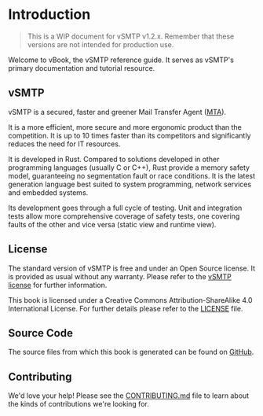 # Introduction

> This is a WIP document for vSMTP v1.2.x. Remember that these versions are not intended for production use.

Welcome to vBook, the vSMTP reference guide.
It serves as vSMTP's primary documentation and tutorial resource.

## vSMTP

vSMTP is a secured, faster and greener Mail Transfer Agent ([MTA](./term/agent.md#mta-mail-transfer-agent)).

It is a more efficient, more secure and more ergonomic product than the competition. It is up to 10 times faster than its competitors and significantly reduces the need for IT resources.

It is developed in Rust. Compared to solutions developed in other programming languages (usually C or C++), Rust provide a memory safety model, guaranteeing no segmentation fault or race conditions. It is the latest generation language best suited to system programming, network services and embedded systems.

Its development goes through a full cycle of testing. Unit and integration tests allow more comprehensive coverage of safety tests, one covering faults of the other and vice versa (static view and runtime view).

## License

The standard version of vSMTP is free and under an Open Source license. It is provided as usual without any warranty. Please refer to the [vSMTP license][vSMTP LICENSE] for further information.

[vSMTP LICENSE]: https://github.com/viridIT/vSMTP/blob/main/LICENSE

This book is licensed under a Creative Commons Attribution-ShareAlike 4.0 International License. For further details please refer to the [LICENSE][License] file.

[License]: https://github.com/viridIT/vBook/blob/main/LICENSE

## Source Code

The source files from which this book is generated can be found on [GitHub][book].

[book]: https://github.com/viridIT/vBook

## Contributing

We'd love your help! Please see the [CONTRIBUTING.md][contrib] file to learn about the
kinds of contributions we're looking for.

[contrib]: https://github.com/viridIT/vBook/blob/main/CONTRIBUTING.md
